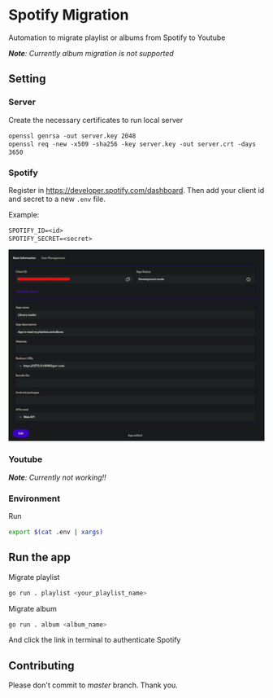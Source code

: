 # Spotify Migration

Automation to migrate playlist or albums from Spotify to Youtube

_**Note**: Currently album migration is not supported_

## Setting

### Server

Create the necessary certificates to run local server

```
openssl genrsa -out server.key 2048
openssl req -new -x509 -sha256 -key server.key -out server.crt -days 3650
```

### Spotify

Register in https://developer.spotify.com/dashboard.
Then add your client id and secret to a new `.env` file.

Example:

```
SPOTIFY_ID=<id>
SPOTIFY_SECRET=<secret>
```

![alt text](/assets/image.png)


### Youtube

_**Note**: Currently not working!!_

### Environment

Run
``` bash
export $(cat .env | xargs)
```

## Run the app

Migrate playlist

``` bash
go run . playlist <your_playlist_name>
```

Migrate album
``` bash
go run . album <album_name>
```

And click the link in terminal to authenticate Spotify

## Contributing

Please don't commit to *master* branch. Thank you.
